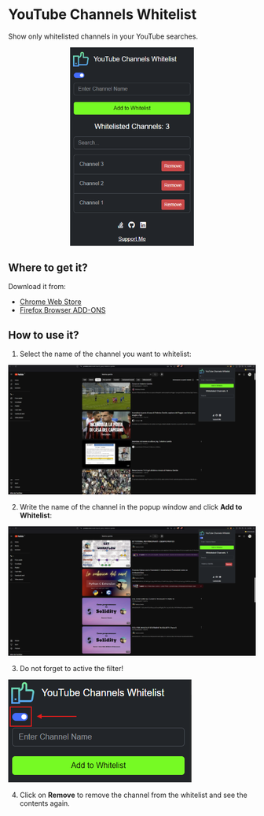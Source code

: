 # YouTube Channels Whitelist
Show only whitelisted channels in your YouTube searches.
<div style="text-align: center;">
  <img src="./img/thumbnail_01.png" alt="thumbnail" style="width: 50%; height: 50%;" />
</div>

## Where to get it?
Download it from:
- [Chrome Web Store](https://chromewebstore.google.com/)
- [Firefox Browser ADD-ONS](https://addons.mozilla.org/en-US/firefox/addon/youtube-channels-whitelist/)

## How to use it?
1. Select the name of the channel you want to whitelist:
<img src="./img/how_to_01.png" alt="how_to_01" />

2. Write the name of the channel in the popup window and click **Add to Whitelist**:
<img src="./img/how_to_02.png" alt="how_to_02"/>

3. Do not forget to active the filter!
<img src="./img/how_to_03.png" alt="how_to_03"/>

4. Click on **Remove** to remove the channel from the whitelist and see the contents again.
